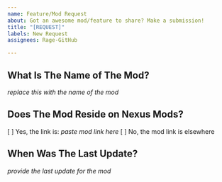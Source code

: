 ```yaml
---
name: Feature/Mod Request
about: Got an awesome mod/feature to share? Make a submission!
title: "[REQUEST]"
labels: New Request
assignees: Rage-GitHub

---
```


## What Is The Name of The Mod?
*replace this with the name of the mod*

## Does The Mod Reside on Nexus Mods?
[ ] Yes, the link is: *paste mod link here*
[ ] No, the mod link is elsewhere

## When Was The Last Update?
*provide the last update for the mod*
